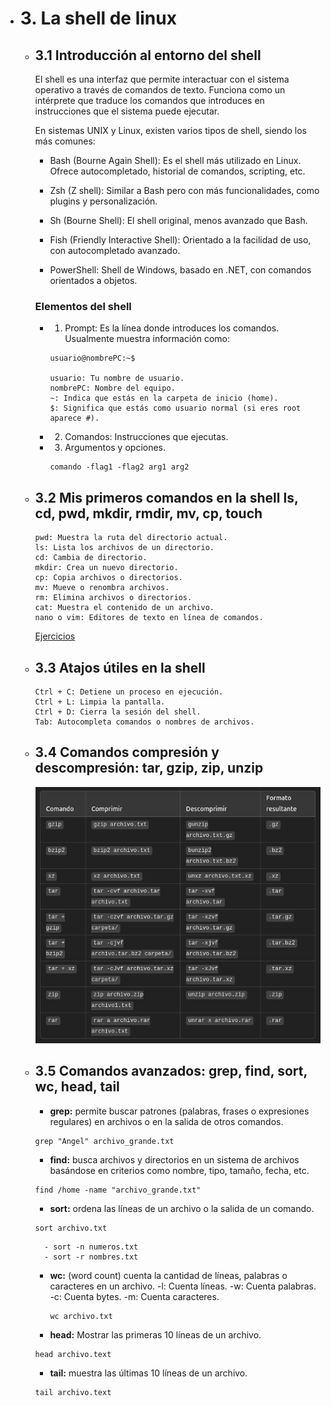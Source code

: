 - # 3. La shell de linux

    - ## 3.1 Introducción al entorno del shell
        El shell es una interfaz que permite interactuar con el sistema operativo a través de comandos de texto. Funciona como un intérprete que traduce los comandos que introduces en instrucciones que el sistema puede ejecutar.
        
        En sistemas UNIX y Linux, existen varios tipos de shell, siendo los más comunes:
        - Bash (Bourne Again Shell): Es el shell más utilizado en Linux. Ofrece autocompletado, historial de comandos, scripting, etc.

        - Zsh (Z shell): Similar a Bash pero con más funcionalidades, como plugins y personalización.

        - Sh (Bourne Shell): El shell original, menos avanzado que Bash.

        - Fish (Friendly Interactive Shell): Orientado a la facilidad de uso, con autocompletado avanzado.

        - PowerShell: Shell de Windows, basado en .NET, con comandos orientados a objetos.

        ### Elementos del shell
        - 1. Prompt: Es la línea donde introduces los comandos. Usualmente muestra información como:
            ```
            usuario@nombrePC:~$
            
            usuario: Tu nombre de usuario.
            nombrePC: Nombre del equipo.
            ~: Indica que estás en la carpeta de inicio (home).
            $: Significa que estás como usuario normal (si eres root aparece #).
            ```
        - 2. Comandos: Instrucciones que ejecutas.
        - 3. Argumentos y opciones.
            ```
            comando -flag1 -flag2 arg1 arg2
            ```

    - ## 3.2 Mis primeros comandos en la shell ls, cd, pwd, mkdir, rmdir, mv, cp, touch
        ```
        pwd: Muestra la ruta del directorio actual.
        ls: Lista los archivos de un directorio.
        cd: Cambia de directorio.
        mkdir: Crea un nuevo directorio.
        cp: Copia archivos o directorios.
        mv: Mueve o renombra archivos.
        rm: Elimina archivos o directorios.
        cat: Muestra el contenido de un archivo.
        nano o vim: Editores de texto en línea de comandos.
        ```
        [Ejercicios](./ejercicio3.md)

    - ## 3.3 Atajos útiles en la shell
        ```
        Ctrl + C: Detiene un proceso en ejecución.
        Ctrl + L: Limpia la pantalla.
        Ctrl + D: Cierra la sesión del shell.
        Tab: Autocompleta comandos o nombres de archivos.
        ```

    - ## 3.4 Comandos compresión y descompresión: tar, gzip, zip, unzip
        ![TablaComandosCompresion](./imagenes/comandosCompresion.png)
    - ## 3.5 Comandos avanzados: grep, find, sort, wc, head, tail
        - **grep:** permite buscar patrones (palabras, frases o expresiones regulares) en archivos o en la salida de otros comandos.
        ```
        grep "Angel" archivo_grande.txt 
        ```  
        - **find:** busca archivos y directorios en un sistema de archivos basándose en criterios como nombre, tipo, tamaño, fecha, etc.
        ```
        find /home -name "archivo_grande.txt"
        ```
        - **sort:** ordena las líneas de un archivo o la salida de un comando.
        ```
        sort archivo.txt
        ```
            - sort -n numeros.txt
            - sort -r nombres.txt
        - **wc:** (word count) cuenta la cantidad de líneas, palabras o caracteres en un archivo.
            -l: Cuenta líneas.
            -w: Cuenta palabras.
            -c: Cuenta bytes.
            -m: Cuenta caracteres.
            ```
            wc archivo.txt
            ```
        - **head:** Mostrar las primeras 10 líneas de un archivo.
        ```
        head archivo.text
        ```
        - **tail:** muestra las últimas 10 líneas de un archivo.
        ```
        tail archivo.text
        ```